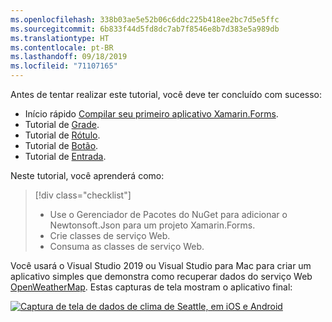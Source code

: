 ```yaml
---
ms.openlocfilehash: 338b03ae5e52b06c6ddc225b418ee2bc7d5e5ffc
ms.sourcegitcommit: 6b833f44d5fd8dc7ab7f8546e8b7d383e5a989db
ms.translationtype: HT
ms.contentlocale: pt-BR
ms.lasthandoff: 09/18/2019
ms.locfileid: "71107165"
---
```

Antes de tentar realizar este tutorial, você deve ter concluído com sucesso:

- Início rápido [Compilar seu primeiro aplicativo Xamarin.Forms](~/get-started/first-app/index.md).
- Tutorial de [Grade](~/get-started/tutorials/grid/index.yml).
- Tutorial de [Rótulo](~/get-started/tutorials/label/index.yml).
- Tutorial de [Botão](~/get-started/tutorials/button/index.yml).
- Tutorial de [Entrada](~/get-started/tutorials/entry/index.yml).

Neste tutorial, você aprenderá como:

> [!div class="checklist"]
>
> - Use o Gerenciador de Pacotes do NuGet para adicionar o Newtonsoft.Json para um projeto Xamarin.Forms.
> - Crie classes de serviço Web.
> - Consuma as classes de serviço Web.

Você usará o Visual Studio 2019 ou Visual Studio para Mac para criar um aplicativo simples que demonstra como recuperar dados do serviço Web [OpenWeatherMap](https://openweathermap.org/). Estas capturas de tela mostram o aplicativo final:

[![Captura de tela de dados de clima de Seattle, em iOS e Android](../images/consume-web-service.png "Dados de clima de Seattle")](../images/consume-web-service-large.png#lightbox "Dados de clima de Seattle")

